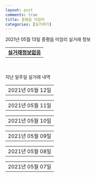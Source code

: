 ```yaml
---
layout: post
comments: true
title: 증평읍 미암리
categories: [실거래가]
---
```


2021년 05월 13일 증평읍 미암리 실거래 정보

<table>
  <tr>
    <td colspan="4" style="font-weight: bold;"><a href="https://search.naver.com/search.naver?query=실거래정보없음">실거래정보없음</a></td>
  </tr>
    
</table>
    
<div style="margin-top: 50px; margin-bottom: 13px">지난 일주일 실거래 내역</div>

  <table style="width: 100%; margin-bottom: 1px">
      <tr class="header">
        <td>2021년 05월 12일</td>
      </tr>
      <tr class="child" style="display: none">
        <td>
            
        <table>
          <tr>
            <td colspan="4" style="font-weight: bold;"><a href="https://search.naver.com/search.naver?query=증평 미암리 코아루 휴티스">증평 미암리 코아루 휴티스</a></td>
          </tr>

          <tr>
            <td>전매</td>
            <td>7층</td>
            <td>83.4053㎡</td>
            <td>계약일 2021-05-10</td>
          </tr>
          <tr>
            <td colspan="4">29,195</td>
          </tr>
    
          <tr>
            <td>전매</td>
            <td>2층</td>
            <td>83.4053㎡</td>
            <td>계약일 2021-05-05</td>
          </tr>
          <tr>
            <td colspan="4">25,672</td>
          </tr>
    
        </table>
    
        </td>
      </tr>
  </table>
    
  <table style="width: 100%; margin-bottom: 1px">
      <tr class="header">
        <td>2021년 05월 11일</td>
      </tr>
      <tr class="child" style="display: none">
        <td>
            
        <table>
          <tr>
            <td colspan="4" style="font-weight: bold;"><a href="https://search.naver.com/search.naver?query=증평 미암리 코아루 휴티스">증평 미암리 코아루 휴티스</a></td>
          </tr>

          <tr>
            <td>전매</td>
            <td>17층</td>
            <td>83.4053㎡</td>
            <td>계약일 2021-04-26</td>
          </tr>
          <tr>
            <td colspan="4">27,640</td>
          </tr>
    
          <tr>
            <td>전매</td>
            <td>9층</td>
            <td>81.2323㎡</td>
            <td>계약일 2021-05-10</td>
          </tr>
          <tr>
            <td colspan="4">26,473</td>
          </tr>
    
          <tr>
            <td>전매</td>
            <td>4층</td>
            <td>81.2323㎡</td>
            <td>계약일 2021-05-10</td>
          </tr>
          <tr>
            <td colspan="4">25,720</td>
          </tr>
    
          <tr>
            <td>전매</td>
            <td>17층</td>
            <td>59.7169㎡</td>
            <td>계약일 2021-05-06</td>
          </tr>
          <tr>
            <td colspan="4">21,240</td>
          </tr>
    
          <tr>
            <td>전매</td>
            <td>17층</td>
            <td>59.7169㎡</td>
            <td>계약일 2021-05-06</td>
          </tr>
          <tr>
            <td colspan="4">21,240</td>
          </tr>
    
        </table>
    
        </td>
      </tr>
  </table>
    
  <table style="width: 100%; margin-bottom: 1px">
      <tr class="header">
        <td>2021년 05월 10일</td>
      </tr>
      <tr class="child" style="display: none">
        <td>
            
        <table>
          <tr>
            <td colspan="4" style="font-weight: bold;"><a href="https://search.naver.com/search.naver?query=실거래정보없음">실거래정보없음</a></td>
          </tr>

        </table>
    
        </td>
      </tr>
  </table>
    
  <table style="width: 100%; margin-bottom: 1px">
      <tr class="header">
        <td>2021년 05월 09일</td>
      </tr>
      <tr class="child" style="display: none">
        <td>
            
        <table>
          <tr>
            <td colspan="4" style="font-weight: bold;"><a href="https://search.naver.com/search.naver?query=실거래정보없음">실거래정보없음</a></td>
          </tr>

        </table>
    
        </td>
      </tr>
  </table>
    
  <table style="width: 100%; margin-bottom: 1px">
      <tr class="header">
        <td>2021년 05월 08일</td>
      </tr>
      <tr class="child" style="display: none">
        <td>
            
        <table>
          <tr>
            <td colspan="4" style="font-weight: bold;"><a href="https://search.naver.com/search.naver?query=증평 미암리 코아루 휴티스">증평 미암리 코아루 휴티스</a></td>
          </tr>

          <tr>
            <td>전매</td>
            <td>6층</td>
            <td>81.2323㎡</td>
            <td>계약일 2021-05-04</td>
          </tr>
          <tr>
            <td colspan="4">27,443</td>
          </tr>
    
        </table>
    
        </td>
      </tr>
  </table>
    
  <table style="width: 100%; margin-bottom: 1px">
      <tr class="header">
        <td>2021년 05월 07일</td>
      </tr>
      <tr class="child" style="display: none">
        <td>
            
        <table>
          <tr>
            <td colspan="4" style="font-weight: bold;"><a href="https://search.naver.com/search.naver?query=증평 미암리 코아루 휴티스">증평 미암리 코아루 휴티스</a></td>
          </tr>

          <tr>
            <td>전매</td>
            <td>9층</td>
            <td>81.2323㎡</td>
            <td>계약일 2021-05-04</td>
          </tr>
          <tr>
            <td colspan="4">27,843</td>
          </tr>
    
          <tr>
            <td>전매</td>
            <td>5층</td>
            <td>81.2323㎡</td>
            <td>계약일 2021-04-28</td>
          </tr>
          <tr>
            <td colspan="4">25,673</td>
          </tr>
    
          <tr>
            <td>전매</td>
            <td>3층</td>
            <td>81.2323㎡</td>
            <td>계약일 2021-05-05</td>
          </tr>
          <tr>
            <td colspan="4">25,145</td>
          </tr>
    
          <tr>
            <td>전매</td>
            <td>10층</td>
            <td>59.626㎡</td>
            <td>계약일 2021-05-04</td>
          </tr>
          <tr>
            <td colspan="4">21,329</td>
          </tr>
    
          <tr>
            <td>전매</td>
            <td>16층</td>
            <td>59.7169㎡</td>
            <td>계약일 2021-05-01</td>
          </tr>
          <tr>
            <td colspan="4">20,940</td>
          </tr>
    
        </table>
    
        </td>
      </tr>
  </table>
    

